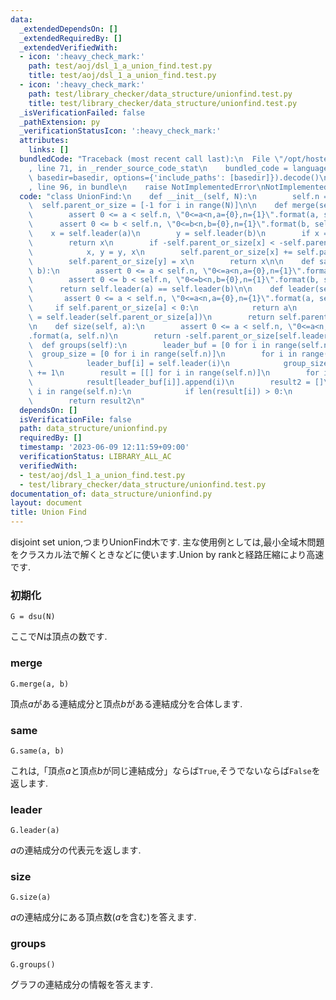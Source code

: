 ```yaml
---
data:
  _extendedDependsOn: []
  _extendedRequiredBy: []
  _extendedVerifiedWith:
  - icon: ':heavy_check_mark:'
    path: test/aoj/dsl_1_a_union_find.test.py
    title: test/aoj/dsl_1_a_union_find.test.py
  - icon: ':heavy_check_mark:'
    path: test/library_checker/data_structure/unionfind.test.py
    title: test/library_checker/data_structure/unionfind.test.py
  _isVerificationFailed: false
  _pathExtension: py
  _verificationStatusIcon: ':heavy_check_mark:'
  attributes:
    links: []
  bundledCode: "Traceback (most recent call last):\n  File \"/opt/hostedtoolcache/PyPy/3.7.13/x64/site-packages/onlinejudge_verify/documentation/build.py\"\
    , line 71, in _render_source_code_stat\n    bundled_code = language.bundle(stat.path,\
    \ basedir=basedir, options={'include_paths': [basedir]}).decode()\n  File \"/opt/hostedtoolcache/PyPy/3.7.13/x64/site-packages/onlinejudge_verify/languages/python.py\"\
    , line 96, in bundle\n    raise NotImplementedError\nNotImplementedError\n"
  code: "class UnionFind:\n    def __init__(self, N):\n        self.n = N\n      \
    \  self.parent_or_size = [-1 for i in range(N)]\n\n    def merge(self, a, b):\n\
    \        assert 0 <= a < self.n, \"0<=a<n,a={0},n={1}\".format(a, self.n)\n  \
    \      assert 0 <= b < self.n, \"0<=b<n,b={0},n={1}\".format(b, self.n)\n    \
    \    x = self.leader(a)\n        y = self.leader(b)\n        if x == y:\n    \
    \        return x\n        if -self.parent_or_size[x] < -self.parent_or_size[y]:\n\
    \            x, y = y, x\n        self.parent_or_size[x] += self.parent_or_size[y]\n\
    \        self.parent_or_size[y] = x\n        return x\n\n    def same(self, a,\
    \ b):\n        assert 0 <= a < self.n, \"0<=a<n,a={0},n={1}\".format(a, self.n)\n\
    \        assert 0 <= b < self.n, \"0<=b<n,b={0},n={1}\".format(b, self.n)\n  \
    \      return self.leader(a) == self.leader(b)\n\n    def leader(self, a):\n \
    \       assert 0 <= a < self.n, \"0<=a<n,a={0},n={1}\".format(a, self.n)\n   \
    \     if self.parent_or_size[a] < 0:\n            return a\n        self.parent_or_size[a]\
    \ = self.leader(self.parent_or_size[a])\n        return self.parent_or_size[a]\n\
    \n    def size(self, a):\n        assert 0 <= a < self.n, \"0<=a<n,a={0},n={1}\"\
    .format(a, self.n)\n        return -self.parent_or_size[self.leader(a)]\n\n  \
    \  def groups(self):\n        leader_buf = [0 for i in range(self.n)]\n      \
    \  group_size = [0 for i in range(self.n)]\n        for i in range(self.n):\n\
    \            leader_buf[i] = self.leader(i)\n            group_size[leader_buf[i]]\
    \ += 1\n        result = [[] for i in range(self.n)]\n        for i in range(self.n):\n\
    \            result[leader_buf[i]].append(i)\n        result2 = []\n        for\
    \ i in range(self.n):\n            if len(result[i]) > 0:\n                result2.append(result[i])\n\
    \        return result2\n"
  dependsOn: []
  isVerificationFile: false
  path: data_structure/unionfind.py
  requiredBy: []
  timestamp: '2023-06-09 12:11:59+09:00'
  verificationStatus: LIBRARY_ALL_AC
  verifiedWith:
  - test/aoj/dsl_1_a_union_find.test.py
  - test/library_checker/data_structure/unionfind.test.py
documentation_of: data_structure/unionfind.py
layout: document
title: Union Find
---
```


disjoint set union,つまりUnionFind木です.
主な使用例としては,最小全域木問題をクラスカル法で解くときなどに使います.Union by rankと経路圧縮により高速です.

### 初期化

```
G = dsu(N)
```
ここで$N$は頂点の数です.

### merge

```
G.merge(a, b)
```
頂点$a$がある連結成分と頂点$b$がある連結成分を合体します.

### same

```
G.same(a, b)
```
これは,「頂点$a$と頂点$b$が同じ連結成分」ならば`True`,そうでないならば`False`を返します.

### leader

```
G.leader(a)
```
$a$の連結成分の代表元を返します.

### size

```
G.size(a)
```
$a$の連結成分にある頂点数($a$を含む)を答えます.

### groups

```
G.groups()
```
グラフの連結成分の情報を答えます.